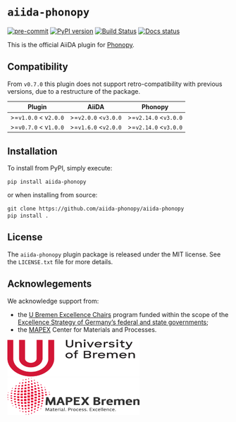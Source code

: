 # `aiida-phonopy`
[![pre-commit](https://img.shields.io/badge/pre--commit-enabled-brightgreen?logo=pre-commit&logoColor=white)](https://github.com/pre-commit/pre-commit)
[![PyPI version](https://badge.fury.io/py/aiida-phonopy.svg)](https://badge.fury.io/py/aiida-phonopy)
[![Build Status](https://github.com/aiida-phonopy/aiida-phonopy/workflows/aiida-phonopy/badge.svg?branch=develop&event=push)](https://github.com/aiida-phonopy/aiida-phonopy/actions)
[![Docs status](https://readthedocs.org/projects/aiida-phonopy/badge)](http://aiida-phonopy.readthedocs.io/)

This is the official AiiDA plugin for [Phonopy](https://phonopy.github.io/phonopy/index.html).

## Compatibility

From `v0.7.0` this plugin does not support retro-compatibility with previous versions,
due to a restructure of the package.

| Plugin | AiiDA | Phonopy |
|-|-|-|
| >=`v1.0.0` < v`2.0.0` | >=`v2.0.0` <`v3.0.0` |  >=`v2.14.0` <`v3.0.0` |
| >=`v0.7.0` < v`1.0.0` | >=`v1.6.0` <`v2.0.0` |  >=`v2.14.0` <`v3.0.0` |

## Installation

To install from PyPI, simply execute:

    pip install aiida-phonopy

or when installing from source:

    git clone https://github.com/aiida-phonopy/aiida-phonopy
    pip install .

## License

The `aiida-phonopy` plugin package is released under the MIT license.
See the `LICENSE.txt` file for more details.


## Acknowlegements

We acknowledge support from:
* the [U Bremen Excellence Chairs](https://www.uni-bremen.de/u-bremen-excellence-chairs) program funded within the scope of the [Excellence Strategy of Germany’s federal and state governments](https://www.dfg.de/en/research_funding/excellence_strategy/index.html);
* the [MAPEX](https://www.uni-bremen.de/en/mapex) Center for Materials and Processes.

<img src="https://raw.githubusercontent.com/aiida-phonopy/aiida-phonopy/develop/docs/source/images/UBREMEN.pdf" width="300px" height="84px"/>
<img src="https://raw.githubusercontent.com/aiida-phonopy/aiida-phonopy/develop/docs/source/images/MAPEX.jpg" width="300px" height="84px"/>
